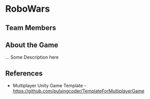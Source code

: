 # RoboWars
## Team Members
## About the Game
... Some Description here
## References
* Multiplayer Unity Game Template - https://github.com/pulsingcoder/TemplateForMultiplayerGame

